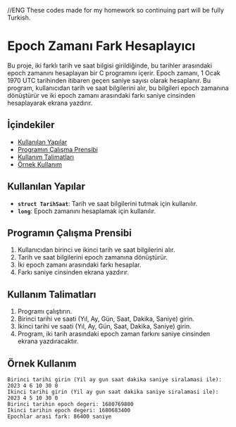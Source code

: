 //ENG These codes made for my homework so continuing part will be fully Turkish.

# Epoch Zamanı Fark Hesaplayıcı

Bu proje, iki farklı tarih ve saat bilgisi girildiğinde, bu tarihler arasındaki epoch zamanını hesaplayan bir C programını içerir. Epoch zamanı, 1 Ocak 1970 UTC tarihinden itibaren geçen saniye sayısı olarak hesaplanır. Bu program, kullanıcıdan tarih ve saat bilgilerini alır, bu bilgileri epoch zamanına dönüştürür ve iki epoch zamanı arasındaki farkı saniye cinsinden hesaplayarak ekrana yazdırır.

## İçindekiler

- [Kullanılan Yapılar](#kullanılan-yapılar)
- [Programın Çalışma Prensibi](#programın-çalışma-prensibi)
- [Kullanım Talimatları](#kullanım-talimatları)
- [Örnek Kullanım](#örnek-kullanım)

## Kullanılan Yapılar

- **`struct TarihSaat`**: Tarih ve saat bilgilerini tutmak için kullanılır.
- **`long`**: Epoch zamanını hesaplamak için kullanılır.

## Programın Çalışma Prensibi

1. Kullanıcıdan birinci ve ikinci tarih ve saat bilgilerini alır.
2. Tarih ve saat bilgilerini epoch zamanına dönüştürür.
3. İki epoch zamanı arasındaki farkı hesaplar.
4. Farkı saniye cinsinden ekrana yazdırır.

## Kullanım Talimatları

1. Programı çalıştırın.
2. Birinci tarihi ve saati (Yıl, Ay, Gün, Saat, Dakika, Saniye) girin.
3. İkinci tarihi ve saati (Yıl, Ay, Gün, Saat, Dakika, Saniye) girin.
4. Program, iki tarih arasındaki epoch zaman farkını saniye cinsinden ekrana yazdıracaktır.

## Örnek Kullanım

```shell
Birinci tarihi girin (Yil ay gun saat dakika saniye siralamasi ile): 2023 4 6 10 30 0
Ikinci tarihi girin (Yil ay gun saat dakika saniye siralamasi ile): 2023 4 5 10 30 0
Birinci tarihin epoch degeri: 1680769800
Ikinci tarihin epoch degeri: 1680683400
Epochlar arasi fark: 86400 saniye
